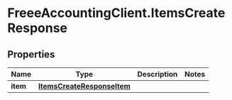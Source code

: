# FreeeAccountingClient.ItemsCreateResponse

## Properties
Name | Type | Description | Notes
------------ | ------------- | ------------- | -------------
**item** | [**ItemsCreateResponseItem**](ItemsCreateResponseItem.md) |  | 


